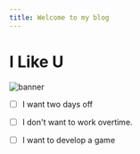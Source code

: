 ```yaml
---
title: Welcome to my blog    
---
```


# I Like U      
![banner](https://inews.gtimg.com/om_bt/O-EL1cTna9Gu1EQWS9XHT_UNWBLtsvLnYHILS0LqE2zdIAA/641)

- [ ] I want two days off
- [ ] I don't want to work overtime.
- [ ] I want to develop a game

